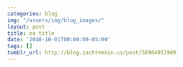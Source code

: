 ```yaml
---
categories: blog
img: "/assets/img/blog_images/" 
layout: post
title: no title
date: '2010-10-01T00:00:00-05:00'
tags: []
tumblr_url: http://blog.zachtemkin.us/post/58984013949
---
```

